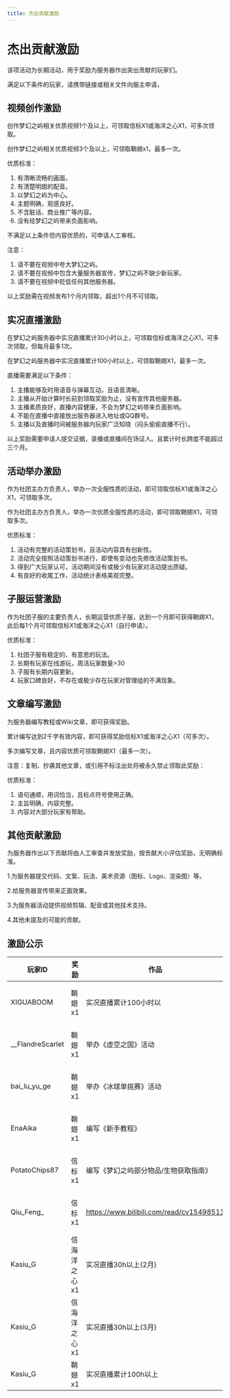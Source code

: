 ```yaml
---
title: 杰出贡献激励
---
```


# 杰出贡献激励

该项活动为长期活动，用于奖励为服务器作出突出贡献的玩家们。

满足以下条件的玩家，请携带链接或相关文件向服主申请，

## 视频创作激励

创作梦幻之屿相关优质视频1个及以上，可领取信标X1或海洋之心X1，可多次领取。

创作梦幻之屿相关优质视频3个及以上，可领取鞘翅x1，最多一次。

优质标准：
1. 有清晰流畅的画面。
2. 有清楚明朗的配音。
3. 以梦幻之屿为中心。
4. 主题明确，观感良好。
5. 不含脏话、商业推广等内容。
6. 没有给梦幻之屿带来负面影响。

不满足以上条件但内容优质的，可申请人工审核。

注意：
1. 请不要在视频中夸大梦幻之屿。
2. 请不要在视频中包含大量服务器宣传，梦幻之屿不缺少新玩家。
3. 请不要在视频中贬低任何其他服务器。

以上奖励需在视频发布1个月内领取，超出1个月不可领取。

## 实况直播激励

在梦幻之屿服务器中实况直播累计30小时以上，可领取信标或海洋之心X1，可多次领取，但每月最多1次。

在梦幻之屿服务器中实况直播累计100小时以上，可领取鞘翅X1，最多一次。

直播需要满足以下条件：
1. 主播能够及时用语音与弹幕互动，且语音清晰。
2. 主播从开始计算时长前到领取奖励为止，没有宣传其他服务器。
3. 主播素质良好，直播内容健康，不会为梦幻之屿带来负面影响。
4. 不能在直播中直接放出服务器进入地址或QQ群号。
5. 主播以及直播时间被服务器内玩家广泛知晓（闷头偷偷直播不行）。

以上奖励需要申请人提交证据，录播或直播间在场证人。且累计时长跨度不能超过三个月。

## 活动举办激励

作为社团主办方负责人，举办一次全服性质的活动，即可领取信标X1或海洋之心X1，可领取多次。

作为社团主办方负责人，举办一次优质全服性质的活动，即可领取鞘翅X1，可领取多次。

优质标准：
1. 活动有完整的活动策划书，且活动内容具有创新性。
2. 活动完全按照活动策划书进行，即使有变动也先修改活动策划书。
3. 得到广大玩家认可，活动期间没有或极少有玩家对活动提出质疑。
4. 有良好的收尾工作，活动统计表格美观完整。

## 子服运营激励

作为社团子服的主要负责人，长期运营优质子服，达到一个月即可获得鞘翅X1，此后每1个月可领取信标X1或海洋之心X1（自行申请）。

优质标准：
1. 社团子服有稳定的、有意思的玩法。
2. 长期有玩家在线游玩，周活玩家数量>30
3. 子服有长期内容更新。
4. 玩家口碑良好，不存在或极少存在玩家对管理组的不满现象。

## 文章编写激励

为服务器编写教程或Wiki文章，即可获得奖励。

累计编写达到2千字有效内容，即可获得奖励信标X1或海洋之心X1（可多次）。

多次编写文章，且内容优质可领取鞘翅X1（最多一次）。

注意：复制、抄袭其他文章，或引用不标注出处将被永久禁止领取此奖励：

优质标准：
1. 语句通顺，用词恰当，且标点符号使用正确。
2. 主旨明确，内容完整。
3. 内容对大部分玩家有帮助。

## 其他贡献激励

为服务器作出以下贡献将由人工审查并发放奖励，按贡献大小评估奖励，无明确标准。

1.为服务器提交代码、文案、玩法、美术资源（图标、Logo、渲染图）等。

2.给服务器宣传带来正面效果。

3.为服务器活动提供视频剪辑、配音或其他技术支持。

4.其他未提及的可能的贡献。


## 激励公示

| 玩家ID| 奖励   | 作品|发放日期|
| ------|----|--------------------------|---|
| XIGUABOOM| 鞘翅x1  | 实况直播累计100小时以 | 2022年2月8日|
| __FlandreScarlet| 鞘翅x1  | 举办《虚空之国》活动 | 2022年2月8日|
| bai_lu_yu_ge| 鞘翅x1  | 举办《冰球单挑赛》活动 | 2022年2月8日|
| EnaAika| 鞘翅x1  | 编写《新手教程》 | 2022年2月9日|
| PotatoChips87| 信标x1  | 编写《梦幻之屿部分物品/生物获取指南》 | 2022年2月11日|
| Qiu_Feng_| 信标x1  | https://www.bilibili.com/read/cv15498513 | 2022年3月6日|
| Kasiu_G| 信海洋之心x1  | 实况直播30h以上(2月) | 2022年2月|
| Kasiu_G| 信海洋之心x1  | 实况直播30h以上(3月) | 2022年3月|
| Kasiu_G| 鞘翅x1  | 实况直播累计100h以上 | 2022年2月|